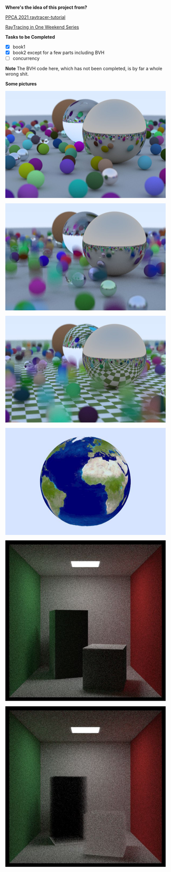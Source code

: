 **Where's the idea of this project from?**

[PPCA 2021 raytracer-tutorial](https://github.com/aik2mlj/raytracer-tutorial)

[RayTracing in One Weekend Series](https://raytracing.github.io/)

**Tasks to be Completed**

- [x] book1
- [x] book2 except for a few parts including BVH
- [ ] concurrency
  
**Note** The BVH code here, which has not been completed, is by far a whole wrong shit.

**Some pictures**

![book1_final_scene](./images/book1_final_scene.jpg "Book1 Final Scene")

![motion_blur](./images/motion_blur.jpg "Motion Blur")

![checker ground](./images/checker_texture.jpg "Checker Ground")

![texture_mapping](./images/texture_mapping.jpg "Texture Mapping")

![cornell_box](./images/cornell_box.jpg "Cornell Box")

![cornell_smoke](./images/cornell_smoke.jpg "Cornell Smoke")